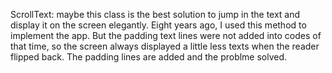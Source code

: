 ScrollText: maybe this class is the best solution to jump in the text and display it on the screen elegantly. Eight years ago, I used this method to implement the app. But the padding text lines were not added into codes of that time, so the screen always displayed a little less texts when the reader flipped back. The padding lines are added and the problme solved.
